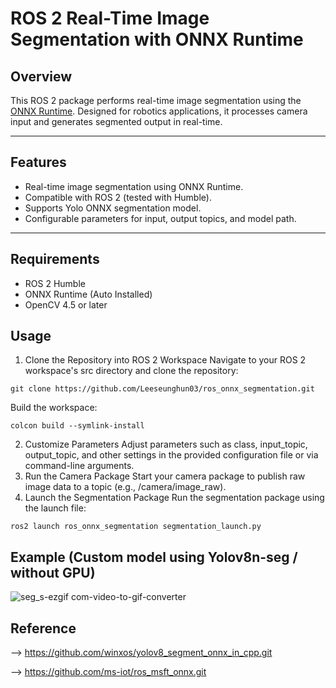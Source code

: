 # ROS 2 Real-Time Image Segmentation with ONNX Runtime

## Overview
This ROS 2 package performs real-time image segmentation using the [ONNX Runtime](https://onnxruntime.ai/). Designed for robotics applications, it processes camera input and generates segmented output in real-time.

---

## Features
- Real-time image segmentation using ONNX Runtime.
- Compatible with ROS 2 (tested with Humble).
- Supports Yolo ONNX segmentation model.
- Configurable parameters for input, output topics, and model path.

---

## Requirements
- ROS 2 Humble
- ONNX Runtime (Auto Installed)
- OpenCV 4.5 or later

## Usage

1. Clone the Repository into ROS 2 Workspace Navigate to your ROS 2 workspace's src directory and clone the repository:

```
git clone https://github.com/Leeseunghun03/ros_onnx_segmentation.git
```
   Build the workspace:
```
colcon build --symlink-install
```

2. Customize Parameters Adjust parameters such as class, input_topic, output_topic, and other settings in the provided configuration file or via command-line arguments.
3. Run the Camera Package Start your camera package to publish raw image data to a topic
   (e.g., /camera/image_raw).
4. Launch the Segmentation Package Run the segmentation package using the launch file:
```
ros2 launch ros_onnx_segmentation segmentation_launch.py
```

## Example (Custom model using Yolov8n-seg / without GPU)

![seg_s-ezgif com-video-to-gif-converter](https://github.com/user-attachments/assets/e95fa76d-9802-4f28-9685-b906d511643d)

## Reference
--> https://github.com/winxos/yolov8_segment_onnx_in_cpp.git

--> https://github.com/ms-iot/ros_msft_onnx.git
